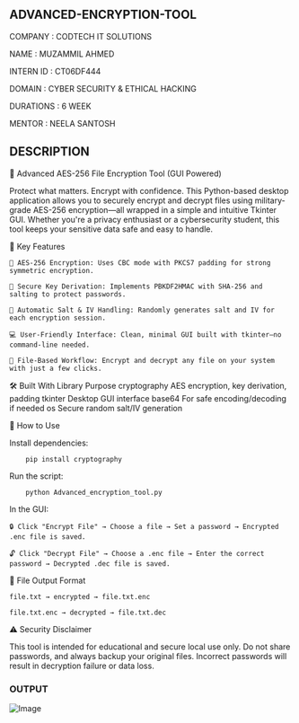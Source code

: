 ## ADVANCED-ENCRYPTION-TOOL  ## 

COMPANY : CODTECH IT SOLUTIONS

NAME : MUZAMMIL AHMED

INTERN ID : CT06DF444

DOMAIN : CYBER SECURITY & ETHICAL HACKING

DURATIONS : 6 WEEK

MENTOR : NEELA SANTOSH

##  DESCRIPTION  ##

🔐 Advanced AES-256 File Encryption Tool (GUI Powered)

Protect what matters. Encrypt with confidence.
This Python-based desktop application allows you to securely encrypt and decrypt files using military-grade AES-256 encryption—all wrapped in a simple and intuitive Tkinter GUI. Whether you're a privacy enthusiast or a cybersecurity student, this tool keeps your sensitive data safe and easy to handle.

🧰 Key Features

    🔐 AES-256 Encryption: Uses CBC mode with PKCS7 padding for strong symmetric encryption.

    🧬 Secure Key Derivation: Implements PBKDF2HMAC with SHA-256 and salting to protect passwords.

    🧠 Automatic Salt & IV Handling: Randomly generates salt and IV for each encryption session.

    💻 User-Friendly Interface: Clean, minimal GUI built with tkinter—no command-line needed.

    📁 File-Based Workflow: Encrypt and decrypt any file on your system with just a few clicks.

🛠️ Built With
Library	                         Purpose
cryptography	                   AES encryption, key derivation, padding
tkinter	                         Desktop GUI interface
base64	                         For safe encoding/decoding if needed
os	                             Secure random salt/IV generation

🚀 How to Use

   Install dependencies:
           
        pip install cryptography

   Run the script:

        python Advanced_encryption_tool.py

   In the GUI:

    🔒 Click "Encrypt File" → Choose a file → Set a password → Encrypted .enc file is saved.

    🔓 Click "Decrypt File" → Choose a .enc file → Enter the correct password → Decrypted .dec file is saved.

📂 File Output Format

    file.txt → encrypted → file.txt.enc

    file.txt.enc → decrypted → file.txt.dec

⚠️ Security Disclaimer

This tool is intended for educational and secure local use only.
Do not share passwords, and always backup your original files.
Incorrect passwords will result in decryption failure or data loss.

###   OUTPUT   ###

![Image](https://github.com/user-attachments/assets/c71107a7-2f28-4759-9e26-31eca41a0eba)
